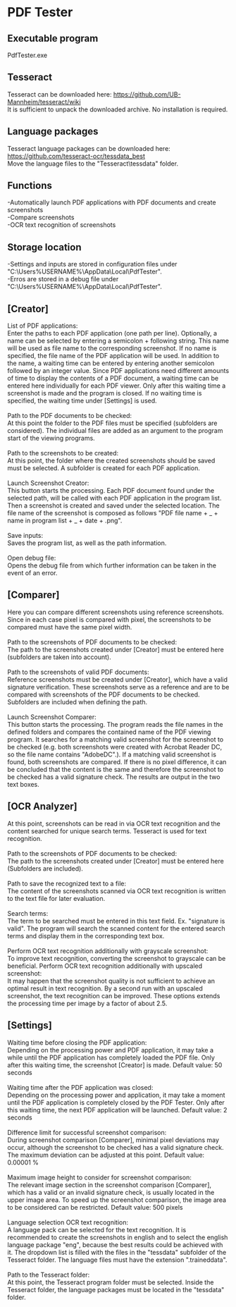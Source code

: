 # PDF Tester

## Executable program
PdfTester.exe

## Tesseract
Tesseract can be downloaded here: https://github.com/UB-Mannheim/tesseract/wiki <br/>
It is sufficient to unpack the downloaded archive. No installation is required.

## Language packages
Tesseract language packages can be downloaded here: https://github.com/tesseract-ocr/tessdata_best <br/>
Move the language files to the "Tesseract\tessdata\" folder.

## Functions
-Automatically launch PDF applications with PDF documents and create screenshots<br/>
-Compare screenshots<br/>
-OCR text recognition of screenshots<br/>

## Storage location
-Settings and inputs are stored in configuration files under "C:\Users\%USERNAME%\AppData\Local\PdfTester\".<br/>
-Erros are stored in a debug file under "C:\Users\%USERNAME%\AppData\Local\PdfTester\".

## [Creator]
List of PDF applications:<br/>
Enter the paths to each PDF application (one path per line).
Optionally, a name can be selected by entering a semicolon + following string.
This name will be used as file name to the corresponding screenshot.
If no name is specified, the file name of the PDF application will be used.
In addition to the name, a waiting time can be entered by entering another semicolon followed by an integer value.
Since PDF applications need different amounts of time to display the contents of a PDF document, a waiting time can be entered here individually for each PDF viewer.
Only after this waiting time a screenshot is made and the program is closed.
If no waiting time is specified, the waiting time under [Settings] is used.
<br/><br/>
Path to the PDF documents to be checked:<br/>
At this point the folder to the PDF files must be specified (subfolders are considered).
The individual files are added as an argument to the program start of the viewing programs.
<br/><br/>
Path to the screenshots to be created:<br/>
At this point, the folder where the created screenshots should be saved must be selected.
A subfolder is created for each PDF application.
<br/><br/>
Launch Screenshot Creator:<br/>
This button starts the processing.
Each PDF document found under the selected path, will be called with each PDF application in the program list.
Then a screenshot is created and saved under the selected location.
The file name of the screenshot is composed as follows "PDF file name + _ + name in program list + _ + date + .png".
<br/><br/>
Save inputs:<br/>
Saves the program list, as well as the path information.
<br/><br/>
Open debug file:<br/>
Opens the debug file from which further information can be taken in the event of an error.


## [Comparer]
Here you can compare different screenshots using reference screenshots.
Since in each case pixel is compared with pixel, the screenshots to be compared must have the same pixel width.
<br/><br/>
Path to the screenshots of PDF documents to be checked:<br/>
The path to the screenshots created under [Creator] must be entered here (subfolders are taken into account).
<br/><br/>
Path to the screenshots of valid PDF documents:<br/>
Reference screenshots must be created under [Creator], which have a valid signature verification.
These screenshots serve as a reference and are to be compared with screenshots of the PDF documents to be checked.
Subfolders are included when defining the path.
<br/><br/>
Launch Screenshot Comparer:<br/>
This button starts the processing.
The program reads the file names in the defined folders and compares the contained name of the PDF viewing program.
It searches for a matching valid screenshot for the screenshot to be checked (e.g. both screenshots were created with Acrobat Reader DC, so the file name contains "AdobeDC".).
If a matching valid screenshot is found, both screenshots are compared.
If there is no pixel difference, it can be concluded that the content is the same and therefore the screenshot to be checked has a valid signature check.
The results are output in the two text boxes.


## [OCR Analyzer]
At this point, screenshots can be read in via OCR text recognition and the content searched for unique search terms.
Tesseract is used for text recognition.
<br/><br/>
Path to the screenshots of PDF documents to be checked:<br/>
The path to the screenshots created under [Creator] must be entered here (Subfolders are included).
<br/><br/>
Path to save the recognized text to a file:<br/>
The content of the screenshots scanned via OCR text recognition is written to the text file for later evaluation.
<br/><br/>
Search terms:<br/>
The term to be searched must be entered in this text field. Ex. "signature is valid".
The program will search the scanned content for the entered search terms and display them in the corresponding text box.
<br/><br/>
Perform OCR text recognition additionally with grayscale screenshot:<br/>
To improve text recognition, converting the screenshot to grayscale can be beneficial. 
Perform OCR text recognition additionally with upscaled screenshot:<br/>
It may happen that the screenshot quality is not sufficient to achieve an optimal result in text recognition.
By a second run with an upscaled screenshot, the text recognition can be improved.
These options extends the processing time per image by a factor of about 2.5.


## [Settings]
Waiting time before closing the PDF application:<br/>
Depending on the processing power and PDF application, it may take a while until the PDF application has completely loaded the PDF file.
Only after this waiting time, the screenshot [Creator] is made.
Default value: 50 seconds
<br/><br/>
Waiting time after the PDF application was closed:<br/>
Depending on the processing power and application, it may take a moment until the PDF application is completely closed by the PDF Tester.
Only after this waiting time, the next PDF application will be launched.
Default value: 2 seconds
<br/><br/>
Difference limit for successful screenshot comparison:<br/>
During screenshot comparison [Comparer], minimal pixel deviations may occur, although the screenshot to be checked has a valid signature check.
The maximum deviation can be adjusted at this point.
Default value: 0.00001 %
<br/><br/>
Maximum image height to consider for screenshot comparison:<br/>
The relevant image section in the screenshot comparison [Comparer], which has a valid or an invalid signature check, is usually located in the upper image area.
To speed up the screenshot comparison, the image area to be considered can be restricted.
Default value: 500 pixels
<br/><br/>
Language selection OCR text recognition:<br/>
A language pack can be selected for the text recognition.
It is recommended to create the screenshots in english and to select the english language package "eng", because the best results could be achieved with it. The dropdown list is filled with the files in the "tessdata" subfolder of the Tesseract folder. The language files must have the extension ".traineddata".
<br/><br/>
Path to the Tesseract folder:<br/>
At this point, the Tesseract program folder must be selected.
Inside the Tesseract folder, the language packages must be located in the "tessdata" folder.
